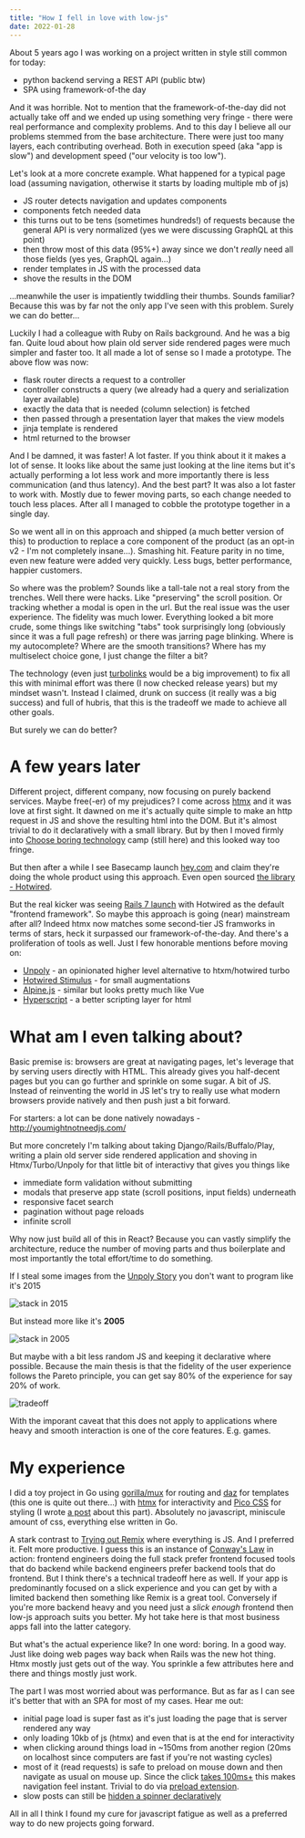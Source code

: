 ```yaml
---
title: "How I fell in love with low-js"
date: 2022-01-28
---
```


About 5 years ago I was working on a project written in style still common for today:

- python backend serving a REST API (public btw)
- SPA using framework-of-the day

And it was horrible. Not to mention that the framework-of-the-day did not actually take off and we ended up using something very fringe - there were real performance and complexity problems. And to this day I believe all our problems stemmed from the base architecture. There were just too many layers, each contributing overhead. Both in execution speed (aka "app is slow") and development speed ("our velocity is too low").

Let's look at a more concrete example. What happened for a typical page load (assuming navigation, otherwise it starts by loading multiple mb of js)

- JS router detects navigation and updates components
- components fetch needed data
- this turns out to be tens (sometimes hundreds!) of requests because the general API is very normalized (yes we were discussing GraphQL at this point)
- then throw most of this data (95%+) away since we don't _really_ need all those fields (yes yes, GraphQL again...)
- render templates in JS with the processed data
- shove the results in the DOM

...meanwhile the user is impatiently twiddling their thumbs. Sounds familiar? Because this was by far not the only app I've seen with this problem. Surely we can do better...

Luckily I had a colleague with Ruby on Rails background. And he was a big fan. Quite loud about how plain old server side rendered pages were much simpler and faster too. It all made a lot of sense so I made a prototype. The above flow was now:

- flask router directs a request to a controller
- controller constructs a query (we already had a query and serialization layer available)
- exactly the data that is needed (column selection) is fetched
- then passed through a presentation layer that makes the view models
- jinja template is rendered
- html returned to the browser

And I be damned, it was faster! A lot faster. If you think about it it makes a lot of sense. It looks like about the same just looking at the line items but it's actually performing a lot less work and more importantly there is less communication (and thus latency). And the best part? It was also a lot faster to work with. Mostly due to fewer moving parts, so each change needed to touch less places. After all I managed to cobble the prototype together in a single day.

So we went all in on this approach and shipped (a much better version of this) to production to replace a core component of the product (as an opt-in v2 - I'm not completely insane...). Smashing hit. Feature parity in no time, even new feature were added very quickly. Less bugs, better performance, happier customers.

So where was the problem? Sounds like a tall-tale not a real story from the trenches. Well there were hacks. Like "preserving" the scroll position. Or tracking whether a modal is open in the url. But the real issue was the user experience. The fidelity was much lower. Everything looked a bit more crude, some things like switching "tabs" took surprisingly long (obviously since it was a full page refresh) or there was jarring page blinking. Where is my autocomplete? Where are the smooth transitions? Where has my multiselect choice gone, I just change the filter a bit?

The technology (even just [turbolinks](https://github.com/turbolinks/turbolinks) would be a big improvement) to fix all this with minimal effort was there (I now checked release years) but my mindset wasn't. Instead I claimed, drunk on success (it really was a big success) and full of hubris, that this is the tradeoff we made to achieve all other goals.

But surely we can do better?

# A few years later

Different project, different company, now focusing on purely backend services. Maybe free(-er) of my prejudices? I come across [htmx](https://htmx.org/) and it was love at first sight. It dawned on me it's actually quite simple to make an http request in JS and shove the resulting html into the DOM. But it's almost trivial to do it declaratively with a small library. But by then I moved firmly into [Choose boring technology](http://boringtechnology.club/) camp (still here) and this looked way too fringe.

But then after a while I see Basecamp launch [hey.com](https://www.hey.com/) and claim they're doing the whole product using this approach. Even open sourced [the library - Hotwired](https://hotwired.dev/).

But the real kicker was seeing [Rails 7 launch](https://rubyonrails.org/2021/12/15/Rails-7-fulfilling-a-vision) with Hotwired as the default "frontend framework". So maybe this approach is going (near) mainstream after all? Indeed htmx now matches some second-tier JS framworks in terms of stars, heck it surpassed our framework-of-the-day. And there's a proliferation of tools as well. Just I few honorable mentions before moving on:
- [Unpoly](https://unpoly.com/) - an opinionated higher level alternative to htxm/hotwired turbo
- [Hotwired Stimulus](https://stimulus.hotwired.dev/) - for small augmentations
- [Alpine.js](https://alpinejs.dev/) - similar but looks pretty much like Vue
- [Hyperscript](https://hyperscript.org/) - a better scripting layer for html

# What am I even talking about?

Basic premise is: browsers are great at navigating pages, let's leverage that by serving users directly with HTML. This already gives you half-decent pages but you can go further and sprinkle on some sugar. A bit of JS. Instead of reinventing the world in JS let's try to really use what modern browsers provide natively and then push just a bit forward.

For starters: a lot can be done natively nowadays - http://youmightnotneedjs.com/

But more concretely I'm talking about taking Django/Rails/Buffalo/Play, writing a plain old server side rendered application and shoving in Htmx/Turbo/Unpoly for that little bit of interactivy that gives you things like

- immediate form validation without submitting
- modals that preserve app state (scroll positions, input fields) underneath
- responsive facet search
- pagination without page reloads
- infinite scroll

Why now just build all of this in React? Because you can vastly simplify the architecture, reduce the number of moving parts and thus boilerplate and most importantly the total effort/time to do something.

If I steal some images from the [Unpoly Story](http://triskweline.de/unpoly-rugb) you don't want to program like it's 2015

![stack in 2015](/images/low-js/2015.webp)

But instead more like it's **2005**

![stack in 2005](/images/low-js/2005.webp)

But maybe with a bit less random JS and keeping it declarative where possible. Because the main thesis is that the fidelity of the user experience follows the Pareto principle, you can get say 80% of the experience for say 20% of work.

![tradeoff](/images/low-js/tradeoff.webp)

With the imporant caveat that this does not apply to applications where heavy and smooth interaction is one of the core features. E.g. games.

# My experience

I did a toy project in Go using [gorilla/mux](https://github.com/gorilla/mux) for routing and [daz](https://github.com/stevelacy/daz) for templates (this one is quite out there...) with [htmx](https://htmx.org/) for interactivity and [Pico CSS](https://picocss.com/) for styling (I wrote [a post](/posts/2022-01-18-tailwind-vs-pico/) about this part). Absolutely no javascript, miniscule amount of css, everything else written in Go.

A stark contrast to [Trying out Remix](/posts/2021-12-19-trying-out-remix/) where everything is JS. And I preferred it. Felt more productive. I guess this is an instance of [Conway's Law](https://en.wikipedia.org/wiki/Conway%27s_law) in action: frontend engineers doing the full stack prefer frontend focused tools that do backend while backend engineers prefer backend tools that do frontend. But I think there's a technical tradeoff here as well. If your app is predominantly focused on a slick experience and you can get by with a limited backend then something like Remix is a great tool. Conversely if you're more backend heavy and you need just a *slick enough* frontend then low-js approach suits you better. My hot take here is that most business apps fall into the latter category.

But what's the actual experience like? In one word: boring. In a good way. Just like doing web pages way back when Rails was the new hot thing. Htmx mostly just gets out of the way. You sprinkle a few attributes here and there and things mostly just work.

The part I was most worried about was performance. But as far as I can see it's better that with an SPA for most of my cases. Hear me out:
- initial page load is super fast as it's just loading the page that is server rendered any way
- only loading 10kb of js (htmx) and even that is at the end for interactivity
- when clicking around things load in ~150ms from another region (20ms on localhost since computers are fast if you're not wasting cycles)
- most of it (read requests) is safe to preload on mouse down and then navigate as usual on mouse up. Since the click [takes 100ms+](http://instantclick.io/click-test) this makes navigation feel instant. Trivial to do via [preload extension](https://htmx.org/extensions/preload/).
- slow posts can still be [hidden a spinner declaratively](https://htmx.org/attributes/hx-indicator/)

All in all I think I found my cure for javascript fatigue as well as a preferred way to do new projects going forward.

